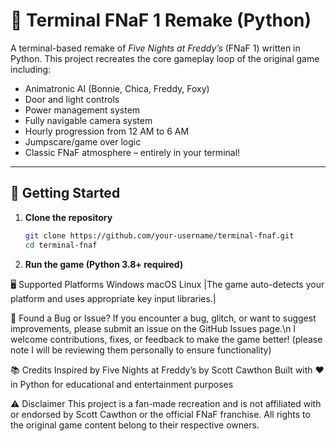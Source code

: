 # 🐻 Terminal FNaF 1 Remake (Python)

A terminal-based remake of *Five Nights at Freddy’s* (FNaF 1) written in Python. This project recreates the core gameplay loop of the original game including:

- Animatronic AI (Bonnie, Chica, Freddy, Foxy)
- Door and light controls
- Power management system
- Fully navigable camera system
- Hourly progression from 12 AM to 6 AM
- Jumpscare/game over logic
- Classic FNaF atmosphere – entirely in your terminal!

---

## 🚀 Getting Started

1. **Clone the repository**
   ```bash
   git clone https://github.com/your-username/terminal-fnaf.git
   cd terminal-fnaf
2. **Run the game (Python 3.8+ required)**

🖥 Supported Platforms
Windows
macOS
Linux
|The game auto-detects your platform and uses appropriate key input libraries.|

🐞 Found a Bug or Issue?
If you encounter a bug, glitch, or want to suggest improvements, please submit an issue on the GitHub Issues page.\n
I welcome contributions, fixes, or feedback to make the game better! (please note I will be reviewing them personally to ensure functionality)

📚 Credits
Inspired by Five Nights at Freddy’s by Scott Cawthon
Built with ❤️ in Python for educational and entertainment purposes

⚠️ Disclaimer
This project is a fan-made recreation and is not affiliated with or endorsed by Scott Cawthon or the official FNaF franchise. All rights to the original game content belong to their respective owners.
